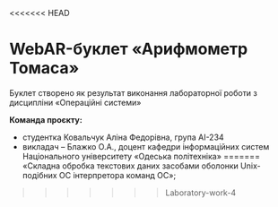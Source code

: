 <<<<<<< HEAD
# WebAR-буклет «Арифмометр Томаса»
Буклет створено як результат виконання лабораторної роботи з дисципліни
«Операційні системи»

**Команда проєкту:**
- студентка Ковальчук Аліна Федорівна, група АІ-234
- викладач – Блажко О.А., доцент кафедри інформаційних систем Національного
університету «Одеська політехніка»
=======
«Складна обробка текстових даних засобами оболонки Unix-подібних
ОС інтерпретора команд ОС»;
>>>>>>> Laboratory-work-4
